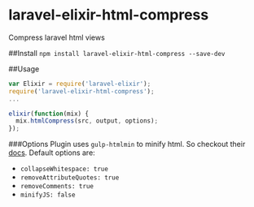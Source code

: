 # laravel-elixir-html-compress
Compress laravel html views

##Install
`npm install laravel-elixir-html-compress --save-dev`

##Usage
```javascript
var Elixir = require('laravel-elixir');
require('laravel-elixir-html-compress');
...

elixir(function(mix) {
  mix.htmlCompress(src, output, options);
});
```

###Options
Plugin uses `gulp-htmlmin` to minify html. So checkout their [docs](https://github.com/kangax/html-minifier).
Default options are:

* `collapseWhitespace: true`
* `removeAttributeQuotes: true`
* `removeComments: true`
* `minifyJS: false`
